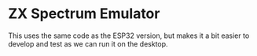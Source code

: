 # ZX Spectrum Emulator

This uses the same code as the ESP32 version, but makes it a bit easier to develop and test as we can run it on the desktop.
